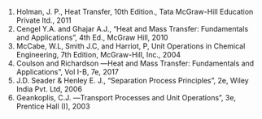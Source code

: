 1.	Holman, J. P., Heat Transfer, 10th Edition., Tata McGraw-Hill Education Private ltd., 2011
2.	Cengel Y.A. and Ghajar A.J., “Heat and Mass Transfer: Fundamentals and Applications”, 4th Ed., McGraw Hill, 2010
3.	McCabe, W.L, Smith J.C, and Harriot, P, Unit Operations in Chemical Engineering, 7th Edition, McGraw-Hill, Inc., 2004
4.	Coulson and Richardson ―Heat and Mass Transfer: Fundamentals and Applications”, Vol I-B, 7e, 2017
5.	J.D. Seader & Henley E. J., “Separation Process Principles”, 2e, Wiley India Pvt. Ltd, 2006
6.	Geankoplis, C.J. ―Transport Processes and Unit Operations”, 3e, Prentice Hall (I), 2003
